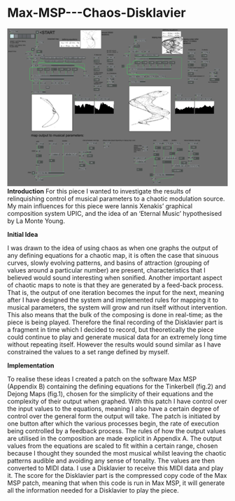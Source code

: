 # Max-MSP---Chaos-Disklavier
![alt text](https://github.com/tom0000000/Max-MSP---Chaos-Disklavier/blob/master/chaosScreen.PNG "screenshot")
<b>Introduction</b>
For this piece I wanted to investigate the results of relinquishing control of musical parameters to a chaotic modulation source. My main influences for this piece were Iannis Xenakis’ graphical composition system UPIC, and the idea of an ‘Eternal Music’ hypothesised by La Monte Young.

<b>Initial Idea</b>

I was drawn to the idea of using chaos as when one graphs the output of any defining equations for a chaotic map, it is often the case that sinuous curves, slowly evolving patterns, and basins of attraction (grouping of values around a particular number) are present, characteristics that I believed would sound interesting when sonified. Another important aspect of chaotic maps to note is that they are generated by a feed-back process. That is, the output of one iteration becomes the input for the next, meaning after I have designed the system and implemented rules for mapping it to musical parameters, the system will grow and run itself without intervention. This also means that the bulk of the composing is done in real-time; as the piece is being played. Therefore the final recording of the Disklavier part is a fragment in time which I decided to record, but theoretically the piece could continue to play and generate musical data for an extremely long time without repeating itself. However the results would sound similar as I have constrained the values to a set range defined by myself.

<b>Implementation</b>

To realise these ideas I created a patch on the software Max MSP (Appendix B) containing the defining equations for the Tinkerbell (fig.2) and Dejong Maps (fig.1), chosen for the simplicity of their equations and the complexity of their output when graphed. With this patch I have control over the input values to the equations, meaning I also have a certain degree of control over the general form the output will take. The patch is initiated by one button after which the various processes begin, the rate of execution being controlled by a feedback process. The rules of how the output values are utilised in the composition are made explicit in Appendix A. 
The output values from the equations are scaled to fit within a certain range, chosen because I thought they sounded the most musical whilst leaving the chaotic patterns audible and avoiding any sense of tonality. The values are then converted to MIDI data. I use a Disklavier to receive this MIDI data and play it. The score for the Disklavier part is the compressed copy code of the Max MSP patch, meaning that when this code is run in Max MSP, it will generate all the information needed for a Disklavier to play the piece. 
